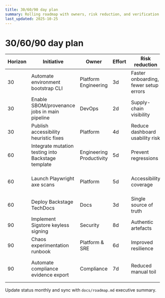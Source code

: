 ```yaml
---
title: 30/60/90 day plan
summary: Rolling roadmap with owners, risk reduction, and verification steps.
last_updated: 2025-10-25
---
```


# 30/60/90 day plan

| Horizon | Initiative                                         | Owner                    | Effort | Risk reduction                        | Verification                      |
| ------- | -------------------------------------------------- | ------------------------ | ------ | ------------------------------------- | --------------------------------- |
| 30      | Automate environment bootstrap CLI                 | Platform Engineering     | 3d     | Faster onboarding, fewer setup errors | DevEx survey, onboarding timer    |
| 30      | Enable SBOM/provenance jobs in main pipeline       | DevOps                   | 2d     | Supply-chain visibility               | CI artefacts, policy eval         |
| 30      | Publish accessibility heuristic fixes              | Platform                 | 4d     | Reduce dashboard usability risk       | Accessibility job, manual review  |
| 60      | Integrate mutation testing into Backstage template | Engineering Productivity | 5d     | Prevent regressions                   | Mutation job success              |
| 60      | Launch Playwright axe scans                        | Platform                 | 5d     | Accessibility coverage                | Axe report with 0 critical issues |
| 60      | Deploy Backstage TechDocs                          | Docs                     | 3d     | Single source of truth                | TechDocs build logs               |
| 90      | Implement Sigstore keyless signing                 | Security                 | 8d     | Authentic artefacts                   | Sigstore verification logs        |
| 90      | Chaos experimentation runbook                      | Platform & SRE           | 6d     | Improved resilience                   | Chaos drill report                |
| 90      | Automate compliance evidence export                | Compliance               | 7d     | Reduced manual toil                   | Evidence catalog auto-update      |

Update status monthly and sync with `docs/roadmap.md` executive summary.
